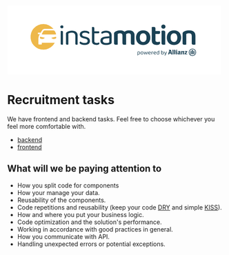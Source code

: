 [![instamotion_logo](img/instamotion_logo.png)](https://www.instamotion.com/)

# Recruitment tasks

We have frontend and backend tasks. Feel free to choose whichever you feel more comfortable with.

- [backend](docs/backend.md)
- [frontend](docs/frontend.md)

## What will we be paying attention to

- How you split code for components
- How your manage your data.
- Reusability of the components.
- Code repetitions and reusability (keep your code [DRY](https://en.wikipedia.org/wiki/Don%27t_repeat_yourself) and simple [KISS](https://en.wikipedia.org/wiki/KISS_principle)).
- How and where you put your business logic.
- Code optimization and the solution's performance.
- Working in accordance with good practices in general.
- How you communicate with API.
- Handling unexpected errors or potential exceptions.
